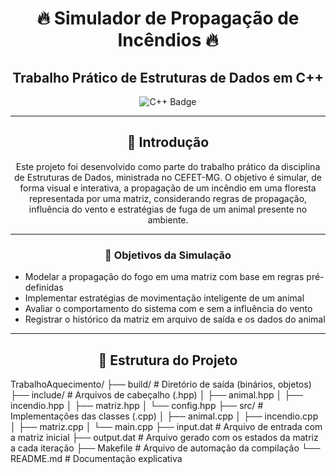 <h1 align="center">🔥 Simulador de Propagação de Incêndios 🔥</h1>

<h2 align="center">Trabalho Prático de Estruturas de Dados em C++</h2>

<p align="center">
  <img src="https://img.shields.io/badge/C++-00599C?style=for-the-badge&logo=c%2B%2B&logoColor=white" alt="C++ Badge">
</p>

---

<h2 align="center">📘 Introdução</h2>

<p align="center">Este projeto foi desenvolvido como parte do trabalho prático da disciplina de Estruturas de Dados, ministrada no CEFET-MG. O objetivo é simular, de forma visual e interativa, a propagação de um incêndio em uma floresta representada por uma matriz, considerando regras de propagação, influência do vento e estratégias de fuga de um animal presente no ambiente.</p>

---

<h3 align="center">🎯 Objetivos da Simulação</h3>

<ul>
  <li> Modelar a propagação do fogo em uma matriz com base em regras pré-definidas</li>
  <li> Implementar estratégias de movimentação inteligente de um animal</li>
  <li> Avaliar o comportamento do sistema com e sem a influência do vento</li>
  <li> Registrar o histórico da matriz em arquivo de saída e os dados do animal</li>
</ul>

---

<h2 align="center">📁 Estrutura do Projeto</h2>

TrabalhoAquecimento/ ├── build/ # Diretório de saída (binários, objetos) ├── include/ # Arquivos de cabeçalho (.hpp) │ ├── animal.hpp │ ├── incendio.hpp │ ├── matriz.hpp │ └── config.hpp ├── src/ # Implementações das classes (.cpp) │ ├── animal.cpp │ ├── incendio.cpp │ ├── matriz.cpp │ └── main.cpp ├── input.dat # Arquivo de entrada com a matriz inicial ├── output.dat # Arquivo gerado com os estados da matriz a cada iteração ├── Makefile # Arquivo de automação da compilação └── README.md # Documentação explicativa
